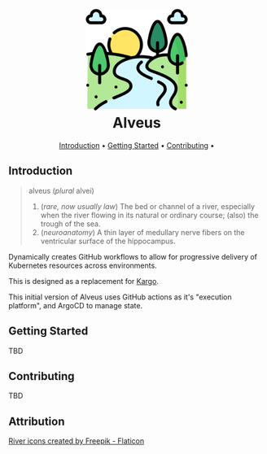 <h1 align="center">
  <br>
  <a href="http://github.com/ghostsquad/alveus"><img src="./docs/assets/river.png" alt="github.com/ghostsquad/alveus" width="200px" /></a>
  <br>
  Alveus
  <br>
</h1>

<p align="center">
  <a href="#introduction">Introduction</a> •
  <a href="#getting-started">Getting Started</a> •
  <a href="#contributing">Contributing</a> •
</p>

## Introduction

> alveus (_plural_ alvei)
>
>    1. (_rare, now usually law_) The bed or channel of a river, especially when the river flowing in its natural or ordinary course; (also) the trough of the sea.
>    2. (_neuroanatomy_) A thin layer of medullary nerve fibers on the ventricular surface of the hippocampus.

Dynamically creates GitHub workflows to allow for progressive delivery of Kubernetes resources across environments.

This is designed as a replacement for [Kargo](https://docs.kargo.io/).

This initial version of Alveus uses GitHub actions as it's "execution platform", and ArgoCD to manage state.


## Getting Started

TBD

## Contributing

TBD

## Attribution

<a href="https://www.flaticon.com/free-icons/river" title="river icons">River icons created by Freepik - Flaticon</a>
